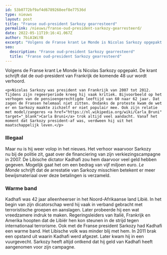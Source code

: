 ```yaml
---
id: 53b0772bf9af4d6789268eef8e77536d
type: nieuws
layout: post
title: "Franse oud-president Sarkozy gearresteerd"
permalink: /nieuws/franse-oud-president-sarkozy-gearresteerd/
date: 2022-05-11T19:16:41.067Z
author: 7biA1WiYB
excerpt: "Volgens de Franse krant Le Monde is Nicolas Sarkozy opgepakt. De krant schrijft dat de oud-president van Frankrijk de komende 48 uur wordt verhoord.  "
seo:
  description: "Franse oud-president Sarkozy gearresteerd"
  title: "Franse oud-president Sarkozy gearresteerd"
---
```

Volgens de Franse krant Le Monde is Nicolas Sarkozy opgepakt. De krant schrijft dat de oud-president van Frankrijk de komende 48 uur wordt verhoord.  

    <p>Nicolas Sarkozy was president van Frankrijk van 2007 tot 2012. Tijdens zijn regeerperiode kreeg hij vaak kritiek. Bijvoorbeeld op het verhogen van de pensioengerechtigde leeftijd van 60 naar 62 jaar. Dat zagen de Fransen helemaal niet zitten. Ondanks de proteste kwam de wet er en Sarkozy maakte zichzelf er niet populair mee. Ook zijn relatie met model/zangeres <a href="https://nl.wikipedia.org/wiki/Carla_Bruni" target="_blank">Carla Bruni</a> trok altijd veel aandacht. Vanaf het moment dat Sarkozy president-af was, verdween hij uit het maatschappelijk leven.</p>
<h3>Illegaal</h3>
<p>Maar nu is hij weer volop in het nieuws. Het verhoor waarvoor Sarkozy nu bij de politie zit, gaat over de financiering van zijn verkiezingscampagne in 2007. De Libische dictator Kadhafi zou hem daarvoor veel geld hebben gegeven. Mogelijk gaat het om een bedrag van vijf miljoen euro. <em>Le Monde </em>schrijft dat de arrestatie van Sarkozy misschien betekent er meer bewijsmateriaal over deze betalingen is verzameld. </p>
<h3>Warme band </h3>
<p>Kadhafi was 42 jaar alleenheerser in het Noord-Afrikaanse land Libië. In het begin van zijn dicatorschap werd hij vaak in verband gebracht met terroristische groepen en aanslagen. Later probeerde hij een wat vreedzamere indruk te maken. Regeringsleiders van Italië, Frankrijk en Amerika hoopten dat de Libiër hen kon steunen in de strijd tegen internationaal terrorisme. Ook met de Franse president Sarkozy had Kadhafi een warme band. Het Libische volk was minder blij met hem. In 2011 brak een opstand uit waarin Kadhafi werd afgezet. Later kwam hij in een vuurgevecht. Sarkozy heeft altijd ontkend dat hij geld van Kadhafi heeft aangenomen voor zijn campagne. </p>
<p> </p>
<p> </p>
<p> </p>  
